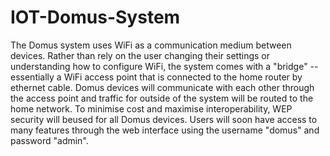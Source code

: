 # IOT-Domus-System

The Domus system uses WiFi as a communication medium between devices. Rather than rely on the user changing their settings or understanding how to configure WiFi, the system comes with a "bridge" -- essentially a WiFi access point that is connected to the home router by ethernet cable. Domus devices will communicate with each other through the access point and traffic for outside of the system will be routed to the home network. To minimise cost and maximise interoperability, WEP security will beused for all Domus devices. Users will soon have access to many features through the web interface using the username "domus" and password "admin".
